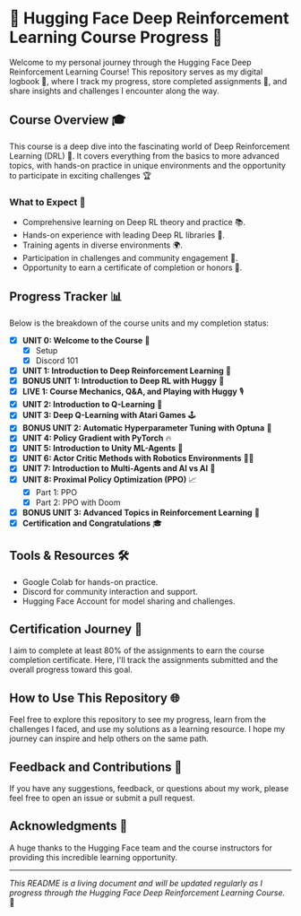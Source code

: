 # 🤗 Hugging Face Deep Reinforcement Learning Course Progress 🚀

Welcome to my personal journey through the Hugging Face Deep Reinforcement Learning Course! This repository serves as my digital logbook 📓, where I track my progress, store completed assignments 📝, and share insights and challenges I encounter along the way.

## Course Overview 🎓

This course is a deep dive into the fascinating world of Deep Reinforcement Learning (DRL) 🤖. It covers everything from the basics to more advanced topics, with hands-on practice in unique environments and the opportunity to participate in exciting challenges 🏆

### What to Expect 🌟

- Comprehensive learning on Deep RL theory and practice 📚.
- Hands-on experience with leading Deep RL libraries 🧠.
- Training agents in diverse environments 🌍.
- Participation in challenges and community engagement 👥.
- Opportunity to earn a certificate of completion or honors 🏅.

## Progress Tracker 📊

Below is the breakdown of the course units and my completion status:

- [x] **UNIT 0: Welcome to the Course** 🎉
  - [x] Setup
  - [x] Discord 101
- [x] **UNIT 1: Introduction to Deep Reinforcement Learning** 📘
- [x] **BONUS UNIT 1: Introduction to Deep RL with Huggy** 🐶
- [x] **LIVE 1: Course Mechanics, Q&A, and Playing with Huggy** 🎙️
- [x] **UNIT 2: Introduction to Q-Learning** 🧩
- [x] **UNIT 3: Deep Q-Learning with Atari Games** 🕹️
- [x] **BONUS UNIT 2: Automatic Hyperparameter Tuning with Optuna** 🔧
- [x] **UNIT 4: Policy Gradient with PyTorch** 🔥
- [x] **UNIT 5: Introduction to Unity ML-Agents** 🤖
- [x] **UNIT 6: Actor Critic Methods with Robotics Environments** 🤖🔬
- [x] **UNIT 7: Introduction to Multi-Agents and AI vs AI** 👾
- [x] **UNIT 8: Proximal Policy Optimization (PPO)** 📈
  - [x] Part 1: PPO
  - [x] Part 2: PPO with Doom
- [x] **BONUS UNIT 3: Advanced Topics in Reinforcement Learning** 🧠
- [x] **Certification and Congratulations** 🎓

## Tools & Resources 🛠️

- Google Colab for hands-on practice.
- Discord for community interaction and support.
- Hugging Face Account for model sharing and challenges.

## Certification Journey 🏅

I aim to complete at least 80% of the assignments to earn the course completion certificate. Here, I'll track the assignments submitted and the overall progress toward this goal.

## How to Use This Repository 🌐

Feel free to explore this repository to see my progress, learn from the challenges I faced, and use my solutions as a learning resource. I hope my journey can inspire and help others on the same path.

## Feedback and Contributions 👋

If you have any suggestions, feedback, or questions about my work, please feel free to open an issue or submit a pull request.

## Acknowledgments 💖

A huge thanks to the Hugging Face team and the course instructors for providing this incredible learning opportunity.

---

*This README is a living document and will be updated regularly as I progress through the Hugging Face Deep Reinforcement Learning Course.* 🔄
